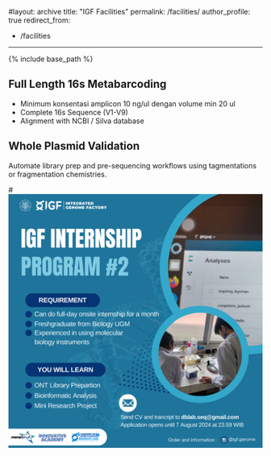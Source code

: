 #layout: archive
title: "IGF Facilities"
permalink: /facilities/
author_profile: true
redirect_from:
  - /facilities
---

{% include base_path %}

Full Length 16s Metabarcoding
-----
* Minimum konsentasi amplicon  10 ng/ul dengan volume min 20 ul
* Complete 16s Sequence (V1-V9)
* Alignment with NCBI / Silva database

Whole Plasmid Validation
-----
Automate library prep and pre-sequencing workflows using tagmentations or fragmentation chemistries.

#![internship2](/images/internship2.png)
